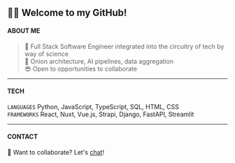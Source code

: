 ## 🐱‍💻 Welcome to my GitHub!  

#### ABOUT ME  

> 🚀 Full Stack Software Engineer integrated into the circuitry of tech by way of science  
> 🌱 Onion architecture, AI pipelines, data aggregation  
> 😎 Open to opportunities to collaborate  
---
#### TECH

`LANGUAGES` Python, JavaScript, TypeScript, SQL, HTML, CSS  
`FRAMEWORKS` React, Nuxt, Vue.js, Strapi, Django, FastAPI, Streamlit

---
#### CONTACT
📆 Want to collaborate? Let's [chat](https://calendly.com/imgta "Let's chat!")!  

<!---
<sub>🙋‍♂️ Psst! I'm [looking for work](https://www.linkedin.com/in/gordonta/ "Connect with me!")!</sub>
--->
<!---
imgta/imgta is a ✨ special ✨ repository because its `README.md` (this file) appears on your GitHub profile.
You can click the Preview link to take a look at your changes.
--->
